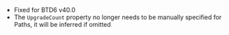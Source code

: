 - Fixed for BTD6 v40.0
- The `UpgradeCount` property no longer needs to be manually specified for Paths, it will be inferred if omitted
